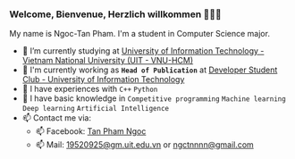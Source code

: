 ### Welcome, Bienvenue, Herzlich willkommen 👋👋👋   
   
My name is Ngoc-Tan Pham. I'm a student in Computer Science major.   
- 🌱 I’m currently studying at [University of Information Technology - Vietnam National University (UIT - VNU-HCM)](https://en.uit.edu.vn/overview-vnuhcm-university-information-technology)   
- 🌱 I'm currently working as **`Head of Publication`** at [Developer Student Club - University of Information Technology](https://dsc.community.dev/university-of-information-technology-vnu-hcm)
- 🌱 I have experiences with ```C++``` ```Python```    
- 🌱 I have basic knowledge in ```Competitive programming``` ```Machine learning``` ```Deep learning``` ```Artificial Intelligence```    
- 📫 Contact me via:   
  +  📫 Facebook: [Tan Pham Ngoc](https://www.facebook.com/ngctn.phm)
  +  📫 Mail: [19520925@gm.uit.edu.vn](mailto:19520925@gm.uit.edu.vn) or [ngctnnnn@gmail.com](mailto:ngctnnnn@gmail.com)   
